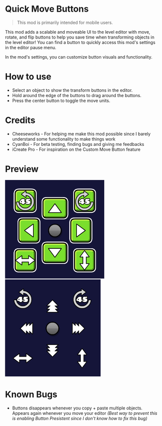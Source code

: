 # Quick Move Buttons

> <cg>This mod is primarily intended for mobile users.</c>

This mod adds a scalable and moveable UI to the level editor with move, rotate, and flip buttons to help you save time when transforming objects in the level editor! You can find a button to quickly access this mod's settings in the editor pause menu.

In the mod's settings, you can customize button visuals and functionality.
# How to use
- Select an object to show the transform buttons in the editor.
- Hold around the edge of the buttons to drag around the buttons.
- Press the center button to toggle the move units.
# Credits
- Cheeseworks - For helping me make this mod possible since I barely understand some functionality to make things work
- CyanBoi - For beta testing, finding bugs and giving me feedbacks
- iCreate Pro - For inspiration on the Custom Move Button feature
# Preview
![Preview 1 with button background](preview1.png)
![Preview 2 without button background](preview2.png)
# Known Bugs
- Buttons disappears whenever you copy + paste multiple objects. Appears again whenever you move your editor *(Best way to prevent this is enabling Button Presistent since I don't know how to fix this bug)*